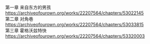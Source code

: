 第一章 来自东方的男孩 https://archiveofourown.org/works/22207564/chapters/53022145                                                         
第二章 对角巷 https://archiveofourown.org/works/22207564/chapters/53033815                                                                
第三章 霍格沃兹特快 https://archiveofourown.org/works/22207564/chapters/53320003
